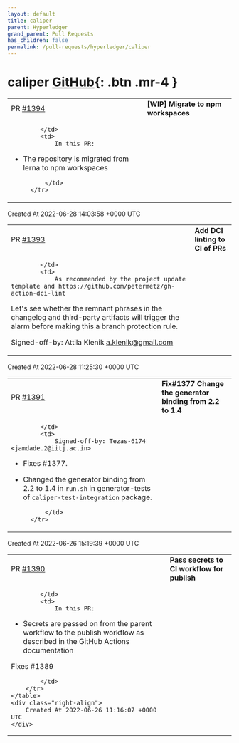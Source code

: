 ```yaml
---
layout: default
title: caliper
parent: Hyperledger
grand_parent: Pull Requests
has_children: false
permalink: /pull-requests/hyperledger/caliper
---
```


# caliper <span class="fs-3 right-align">[GitHub](https://github.com/hyperledger/caliper){: .btn .mr-4 }</span>


<div>
    <table>
        <tr>
            <td>
                PR <a href="https://github.com/hyperledger/caliper/pull/1394" class=".btn">#1394</a>
            </td>
            <td>
                <b>
                    [WIP] Migrate to npm workspaces
                </b>
            </td>
        </tr>
        <tr>
            <td>
                
            </td>
            <td>
                In this PR:
* The repository is migrated from lerna to npm workspaces

            </td>
        </tr>
    </table>
    <div class="right-align">
        Created At 2022-06-28 14:03:58 +0000 UTC
    </div>
</div>

<div>
    <table>
        <tr>
            <td>
                PR <a href="https://github.com/hyperledger/caliper/pull/1393" class=".btn">#1393</a>
            </td>
            <td>
                <b>
                    Add DCI linting to CI of PRs
                </b>
            </td>
        </tr>
        <tr>
            <td>
                
            </td>
            <td>
                As recommended by the project update template and https://github.com/petermetz/gh-action-dci-lint
Let's see whether the remnant phrases in the changelog and third-party artifacts will trigger the alarm before making this a branch protection rule.

Signed-off-by: Attila Klenik <a.klenik@gmail.com>
            </td>
        </tr>
    </table>
    <div class="right-align">
        Created At 2022-06-28 11:25:30 +0000 UTC
    </div>
</div>

<div>
    <table>
        <tr>
            <td>
                PR <a href="https://github.com/hyperledger/caliper/pull/1391" class=".btn">#1391</a>
            </td>
            <td>
                <b>
                    Fix#1377 Change the generator binding from 2.2 to 1.4
                </b>
            </td>
        </tr>
        <tr>
            <td>
                
            </td>
            <td>
                Signed-off-by: Tezas-6174 <jamdade.2@iitj.ac.in>

- Fixes #1377.
- Changed the generator binding from 2.2 to 1.4 in ``run.sh`` in generator-tests of ``caliper-test-integration`` package.

            </td>
        </tr>
    </table>
    <div class="right-align">
        Created At 2022-06-26 15:19:39 +0000 UTC
    </div>
</div>

<div>
    <table>
        <tr>
            <td>
                PR <a href="https://github.com/hyperledger/caliper/pull/1390" class=".btn">#1390</a>
            </td>
            <td>
                <b>
                    Pass secrets to CI workflow for publish
                </b>
            </td>
        </tr>
        <tr>
            <td>
                
            </td>
            <td>
                In this PR:
* Secrets are passed on from the parent workflow to the publish workflow as described in the GitHub Actions documentation

Fixes #1389

            </td>
        </tr>
    </table>
    <div class="right-align">
        Created At 2022-06-26 11:16:07 +0000 UTC
    </div>
</div>

